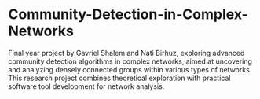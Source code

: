 # Community-Detection-in-Complex-Networks
Final year project by Gavriel Shalem and Nati Birhuz, exploring advanced community detection algorithms in complex networks, aimed at uncovering and analyzing densely connected groups within various types of networks. This research project combines theoretical exploration with practical software tool development for network analysis.
